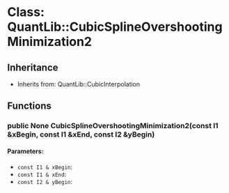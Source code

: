 # Class: QuantLib::CubicSplineOvershootingMinimization2

## Inheritance
- Inherits from: QuantLib::CubicInterpolation

## Functions
### public None CubicSplineOvershootingMinimization2(const I1 &xBegin, const I1 &xEnd, const I2 &yBegin)

#### Parameters:
- `const I1 & xBegin`: 
- `const I1 & xEnd`: 
- `const I2 & yBegin`: 

